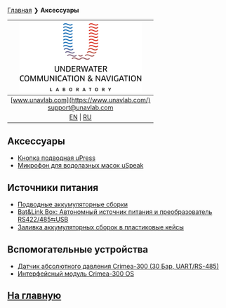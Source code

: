 [Главная](/README_RU) ❯ **Аксессуары**

| ![logo](/documentation/sm_logo.png) |
| :---: |
| [www.unavlab.com](https://www.unavlab.com/) <br/> [support@unavlab.com](mailto:support@unavlab.com) |
| [EN](accessories_en.md) \| [RU](accessories_ru.md) |

## Аксессуары
* [Кнопка подводная uPress](/documentation/RU/Accessories/uPress_Specification_ru.md)
* [Микрофон для водолазных масок uSpeak](/documentation/RU/Accessories/uSpeak_specification_ru.md)

## Источники питания
* [Подводные аккумуляторные сборки](/documentation/RU/Accessories/Sub_batteries_ru.md)
* [Bat&Link Box: Автономный источник питания и преобразователь RS422/485⮀USB](/documentation/RU/Zima/Bat_n_link_box_Specification_ru.html)
* [Заливка аккумуляторных сборок в пластиковые кейсы](/documentation/RU/Accessories/Batpacks_ru.md)

## Вспомогательные устройства
* [Датчик абсолютного давления Crimea-300 (30 Бар, UART/RS-485)](/documentation/RU/Accessories/crimea_300_Datasheet_ru.md)
* [Интерфейсный модуль Crimea-300 OS](/documentation/RU/Accessories/crimea_300_OS_Datasheet_ru.md)

## [На главную](README_RU.md)
